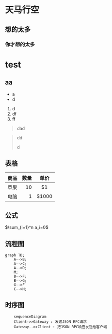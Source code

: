  
# 天马行空
## 想的太多
### 你才想的太多

# test
## aa

- a
- d

1. d
2. df
3. ff

> dad

> dd
> 
> d


## 表格
|商品|数量|单价|
|-|-------:|:------:|
|苹果|10|\$1|
|电脑|1|\$1000|


## 公式
 $\sum_{i=1}^n a_i=0$


## 流程图
```mermaid
graph TD;
    A-->B;
    A-->C;
    A-->D;
    M;
    B-->F;
    B-->G;
    G-->F
    C-->H;
```

## 时序图
```mermaid
	sequenceDiagram
	Client->>Gateway : 发送JSON RPC请求
	Gateway-->>Client : 把JSON RPC响应发送给客户端
```
